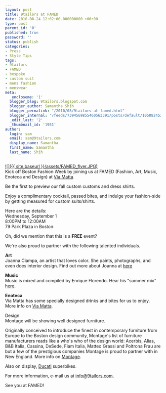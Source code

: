 ```yaml
---
layout: post
title: 9tailors at FAMED
date: 2010-08-24 12:02:00.000000000 +00:00
type: post
parent_id: '0'
published: true
password: ''
status: publish
categories:
- Press
- Style Tips
tags:
- 9tailors
- FAMED
- bespoke
- custom suit
- mens fashion
- menswear
meta:
  _encloseme: '1'
  blogger_blog: 9tailors.blogspot.com
  blogger_author: Samantha Shih
  blogger_permalink: "/2010/08/9tailors-at-famed.html"
  blogger_internal: "/feeds/7394569855460563391/posts/default/1050824532453961076"
  _edit_last: '2'
  _thumbnail_id: '1951'
author:
  login: sam
  email: sam@9tailors.com
  display_name: Samantha
  first_name: Samantha
  last_name: Shih
---
```

[![]({{ site.baseurl }}/assets/FAMED_flyer.JPG)](http://3.bp.blogspot.com/_RlJ3L7W6dBw/THO2I7zaGhI/AAAAAAAAIe8/-BHr9JawTkc/s1600/FAMED_flyer.JPG)  
Kick off Boston Fashion Week by joining us at FAMED (Fashion, Art, Music, Enoteca and Design) at [Via Matta](http://www.viamattarestaurant.com/index_flash.htm).

Be the first to preview our fall custom customs and dress shirts.

Enjoy a complimentary cocktail, passed bites, and indulge your fashion-side by getting measured for custom suits/shirts.

Here are the details:  
Wednesday, September 1  
8:00PM to 12:00AM  
79 Park Plaza in Boston

Oh, did we mention that this is a **FREE** event?

We're also proud to partner with the following talented individuals.

**Art**  
Joanna Ciampa, an artist that loves color. She paints, photographs, and even does interior design. Find out more about Joanna at [here](http://web.mac.com/joannaciampa/Site/About_Me.html)

**Music**  
Music is mixed and compiled by Enrique Florendo. Hear his "summer mix" [here](http://soundcloud.com/enriqueflorendo).

**Enoteca**  
Via Matta has some specially designed drinks and bites for us to enjoy. More info on [Via Matta](http://www.viamattarestaurant.com/).  
  
Design  
Montage will be showing well designed furniture.

Originally conceived to introduce the finest in contemporary furniture from Europe to the Boston design community, Montage's list of furniture manufacturers reads like a who's who of the design world: Acerbis, Alias, B&B Italia, Cassina, DeSede, Fiam Italia, Matteo Grassi and Poltrona Frau are but a few of the prestigious companies Montage is proud to partner with in New England. More info on [Montage](http://www.montageweb.com/).

Also on display, [Ducati](http://www.ducati.com/) superbikes.

For more information, e-mail us at info@9tailors.com.

See you at FAMED!